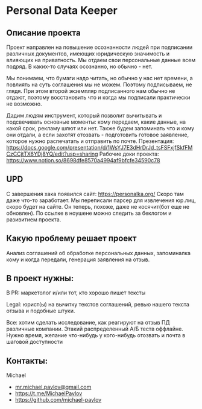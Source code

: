 # Personal Data Keeper
## Описание проекта
Проект направлен на повышение осознанности людей при подписании различных документов, имеющих юридическую значимость и влияющих на приватность. Мы отдаем свои персональные данные всем подряд. В каких-то случаях осознанно, но обычно - нет. 

Мы понимаем, что бумаги надо читать, но обычно у нас нет времени, а повлиять на суть соглашения мы не можем. Поэтому подписываем, не глядя. При этом второй экземпляр подписанного нам обычно не отдают, поэтому восстановить что и когда мы подписали практически не возможно.

Дадим людям инструмент, который позволит вычитывать и подсвечивать основные моменты: кому передаем, какие данные, на какой срок, рекламу шлют или нет. 
Также будем запоминать что и кому они отдали, а если захотят отозвать - подготовить готовое заявление, которое нужно распечатать и отправить по почте.
Презентация: https://docs.google.com/presentation/d/1WsYJ7E3dHrDrJd_tsFSFxjfSkfFMCzCCjtTX6YDj8YQ/edit?usp=sharing
Рабочие доки проекта: https://www.notion.so/8698dfe8570a4994af9bfcfe34590c78

## UPD
С завершения хака появился сайт: https://personalka.org/
Скоро там даже что-то заработает. 
Мы переписали парсер для извлечения юр.лиц, скоро будет на сайте. Он теперь, похоже, даже не косячит(бот еще не обновлен). 
По ссылке в ноушене можно следить за беклогом и разивитием проекта.

## Какую проблему решает проект
Анализ соглашений об обработке персональных данных, запоминалка кому и когда передали, генерация заявления на отзыв.
## В проект нужны:
В PR: маркетолог и/или тот, кто хорошо пишет тексты

Legal: юрист(ы) на вычитку текстов соглашений, ревью нашего текста отзыва и подобные штуки. 

Все: хотим сделать исследование, как реагируют на отзыв ПД различные компании. Этакий распределенный A/Б теств оффлайне. Нужно время, желание что-нибудь у кого-нибудь отозвать и почта в шаговой доступности

## Контакты:
Michael
* mr.michael.pavlov@gmail.com	
* https://t.me/MichaelPavlov	
* https://github.com/michael-pavlov
